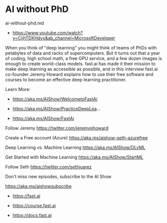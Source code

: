 # AI without PhD

ai-without-phd.md

*   https://www.youtube.com/watch?v=CijhTDXHdvs&ab_channel=MicrosoftDeveloper


When you think of "deep learning" you might think of teams of PhDs with petabytes of data 
and racks of supercomputers. But it turns out that a year of coding, high school math, a 
free GPU service, and a few dozen images is enough to create world-class models. fast.ai 
has made it their mission to make deep learning as accessible as possible, and in this 
interview fast.ai co-founder Jeremy Howard explains how to use their free software and 
courses to become an effective deep learning practitioner.

Learn More: 

*   https://aka.ms/AIShow/WelcometoFastAi

*   https://aka.ms/AIShow/PracticeDeepLea...

*   https://aka.ms/AIShow/FastAi

Follow Jeremy https://twitter.com/jeremyphoward

Create a Free account (Azure) https://aka.ms/aishow-seth-azurefree

Deep Learning vs. Machine Learning   https://aka.ms/AIShow/DLvML

Get Started with Machine Learning  https://aka.ms/AIShow/StartML

Follow Seth https://twitter.com/sethjuarez

Don't miss new episodes, subscribe to the AI Show   

https://aka.ms/aishowsubscribe

*   https://fast.ai

*   https://course.fast.ai

*   https://docs.fast.ai





